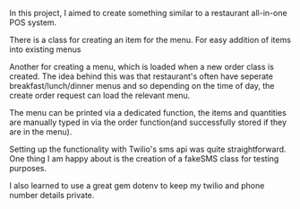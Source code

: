 In this project, I aimed to create something similar to a restaurant all-in-one POS system. 

  There is a class for creating an item for the menu.
    For easy addition of items into existing menus

  Another for creating a menu, which is loaded when a new order class is created. 
    The idea behind this was that restaurant's often have seperate breakfast/lunch/dinner menus and so depending on the time of day, the create order request can load the relevant menu. 

The menu can be printed via a dedicated function, the items and quantities are manually typed in via the order function(and successfully stored if they are in the menu).

Setting up the functionality with Twilio's sms api was quite straightforward. One thing I am happy about is the creation of a fakeSMS class for testing purposes. 

I also learned to use a great gem dotenv to keep my twilio and phone number details private.
